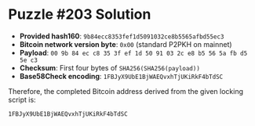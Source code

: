 # Puzzle #203 Solution

- **Provided hash160**: `9b84ecc8353fef1d5091032ce8b5565afbd55ec3`
- **Bitcoin network version byte**: `0x00` (standard P2PKH on mainnet)
- **Payload**: `00 9b 84 ec c8 35 3f ef 1d 50 91 03 2c e8 b5 56 5a fb d5 5e c3`
- **Checksum**: First four bytes of `SHA256(SHA256(payload))`
- **Base58Check encoding**: `1FBJyX9UbE1BjWAEQvxhTjUKiRkF4bTdSC`

Therefore, the completed Bitcoin address derived from the given locking script is:

```
1FBJyX9UbE1BjWAEQvxhTjUKiRkF4bTdSC
```
